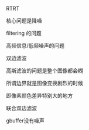 RTRT 

核心问题是降噪





filtering 的问题

高频信息/低频噪声的问题



双边滤波

高斯滤波的问题是整个图像都会糊



所谓边界就是图像变换剧烈的时候

 即像素颜色差异特别大的地方



联合双边滤波



gbuffer没有噪声



